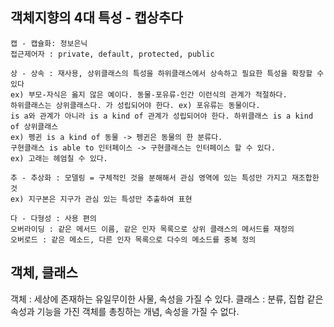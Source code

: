 ## 객체지향의 4대 특성 - 캡상추다

```
캡 - 캡슐화: 정보은닉
접근제어자 : private, default, protected, public

상 - 상속 : 재사용, 상위클래스의 특성을 하위클래스에서 상속하고 필요한 특성을 확장할 수 있다
ex) 부모-자식은 옳지 않은 예이다. 동물-포유류-인간 이런식의 관계가 적절하다.
하위클래스는 상위클래스다. 가 성립되어야 한다. ex) 포유류는 동물이다.
is a와 관계가 아니라 is a kind of 관계가 성립되어야 한다. 하위클래스 is a kind of 상위클래스
ex) 펭귄 is a kind of 동물 -> 펭귄은 동물의 한 분류다.
구현클래스 is able to 인터페이스 -> 구현클래스는 인터페이스 할 수 있다.
ex) 고래는 헤엄칠 수 있다.

추 - 추상화 : 모델링 = 구체적인 것을 분해해서 관심 영역에 있는 특성만 가지고 재조합한 것
ex) 지구본은 지구가 관심 있는 특성만 추출하여 표현

다 - 다형성 : 사용 편의
오버라이딩 : 같은 메서드 이름, 같은 인자 목록으로 상위 클래스의 메서드를 재정의
오버로드 : 같은 메소드, 다른 인자 목록으로 다수의 메소드를 중복 정의
```

## 객체, 클래스

객체 : 세상에 존재하는 유일무이한 사물, 속성을 가질 수 있다.
클래스 : 분류, 집합 같은 속성과 기능을 가진 객체를 총칭하는 개념, 속성을 가질 수 없다.


